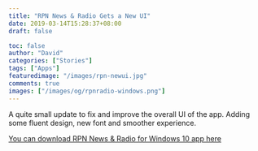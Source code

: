 ```yaml
---
title: "RPN News & Radio Gets a New UI"
date: 2019-03-14T15:28:37+08:00
draft: false

toc: false
author: "David"
categories: ["Stories"]
tags: ["Apps"]
featuredimage: "/images/rpn-newui.jpg"
comments: true
images: ["/images/og/rpnradio-windows.png"]
---
```


A quite small update to fix and improve the overall UI of the app. Adding some fluent design, new font and smoother experience.

<a href="https://www.microsoft.com/en-ph/p/rpn-news-radio/9phl469c0z20?rtc=1" target="_blank">You can download RPN News & Radio for Windows 10 app here</a>